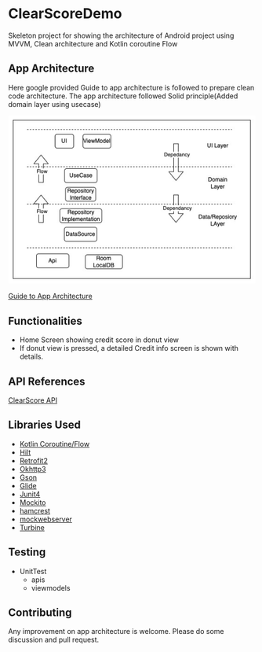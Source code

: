 # ClearScoreDemo
Skeleton project for showing the architecture of Android project using MVVM, Clean architecture and Kotlin coroutine Flow 


## App Architecture
Here google provided Guide to app architecture is followed to prepare clean code architecture.
The app architecture followed Solid principle(Added domain layer using usecase) 

![alt text](https://github.com/plabon/ClearScoreDemo/blob/main/app_architecture.jpg)

[Guide to App Architecture](https://developer.android.com/jetpack/guide)
## Functionalities
* Home Screen showing credit score in donut view 
* If donut view is pressed, a detailed Credit info screen is shown with details.

## API References
[ClearScore API](https://android-interview.s3.eu-west-2.amazonaws.com/endpoint.json)

## Libraries Used
* [Kotlin Coroutine/Flow](https://kotlinlang.org/docs/coroutines-overview.html)
* [Hilt](https://developer.android.com/training/dependency-injection/hilt-android)
* [Retrofit2](https://square.github.io/retrofit/)
* [Okhttp3](https://square.github.io/okhttp/4.x/okhttp/okhttp3/)
* [Gson](https://github.com/google/gson)
* [Glide](https://github.com/bumptech/glide)
* [Junit4](https://junit.org/junit4/)
* [Mockito](https://site.mockito.org/)
* [hamcrest](http://hamcrest.org/)
* [mockwebserver](https://github.com/square/okhttp/tree/master/mockwebserver)
* [Turbine](https://github.com/cashapp/turbine)

## Testing
* UnitTest
    * apis
    * viewmodels

## Contributing
Any improvement on app architecture is welcome. Please do some discussion and pull request. 

